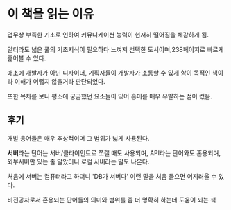 # 이 책을 읽는 이유
업무상 부족한 기초로 인하여 커뮤니케이션 능력이 현저히 떨어짐을 체감하게 됨.

얕더라도 넓은 풀의 기초지식이 필요하다 느껴져 선택한 도서이며,238페이지로 빠르게 훑어볼 수 있다.

애초에 개발자가 아닌 디자이너, 기획자들이 개발자가 소통할 수 있게 함이 목적인 책이라 이해가 어렵지 않을거라 판단되었다.

또한 목차를 보니 평소에 궁금했던 요소들이 있어 흥미를 매우 유발하는 점이 컸음.

## 후기
개발 용어들은 매우 추상적이며 그 범위가 넓게 사용된다.

**서버**라는 단어는 서버/클라이언트로 쪼갤 때도 사용되며, API라는 단어와도 혼용되며, 외부서버만 있는 줄 알았더니 로컬 서버라는 말도 나온다.

처음에 서버는 컴퓨터라고 하더니 'DB가 서버다' 이런 말을 처음 들으면 어지러울 수 있다.

비전공자로서 혼용되는 단어들의 의미와 범위를 좀 더 명확히 하는데 도움이 되는 책